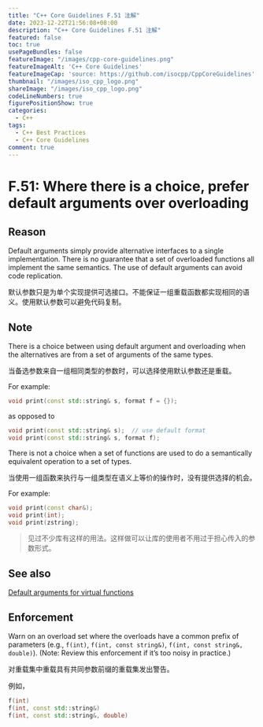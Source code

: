 ```yaml
---
title: "C++ Core Guidelines F.51 注解"
date: 2023-12-22T21:56:08+08:00
description: "C++ Core Guidelines F.51 注解"
featured: false
toc: true
usePageBundles: false
featureImage: "/images/cpp-core-guidelines.png"
featureImageAlt: 'C++ Core Guidelines'
featureImageCap: 'source: https://github.com/isocpp/CppCoreGuidelines'
thumbnail: "/images/iso_cpp_logo.png"
shareImage: "/images/iso_cpp_logo.png"
codeLineNumbers: true
figurePositionShow: true
categories:
  - C++
tags:
  - C++ Best Practices
  - C++ Core Guidelines
comment: true
---
```


# F.51: Where there is a choice, prefer default arguments over overloading

## Reason

Default arguments simply provide alternative interfaces to a single implementation. There is no guarantee that a set of overloaded functions all implement the same semantics. The use of default arguments can avoid code replication.

默认参数只是为单个实现提供可选接口。不能保证一组重载函数都实现相同的语义。使用默认参数可以避免代码复制。

## Note

There is a choice between using default argument and overloading when the alternatives are from a set of arguments of the same types.

当备选参数来自一组相同类型的参数时，可以选择使用默认参数还是重载。

For example:

```c++
void print(const std::string& s, format f = {});
```

as opposed to

```c++
void print(const std::string& s);  // use default format
void print(const std::string& s, format f);
```

There is not a choice when a set of functions are used to do a semantically equivalent operation to a set of types.

当使用一组函数来执行与一组类型在语义上等价的操作时，没有提供选择的机会。

For example:

```c++
void print(const char&);
void print(int);
void print(zstring);
```

> 见过不少库有这样的用法。这样做可以让库的使用者不用过于担心传入的参数形式。

## See also

[Default arguments for virtual functions](https://isocpp.github.io/CppCoreGuidelines/CppCoreGuidelines#Rh-virtual-default-arg)

## Enforcement

Warn on an overload set where the overloads have a common prefix of parameters (e.g., `f(int)`, `f(int, const string&)`, `f(int, const string&, double)`). (Note: Review this enforcement if it’s too noisy in practice.)

对重载集中重载具有共同参数前缀的重载集发出警告。

例如，

```c++
f(int)
f(int, const std::string&)
f(int, const std::string&, double)
```

